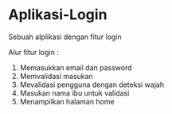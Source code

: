 # Aplikasi-Login
Sebuah alplikasi dengan fitur login

Alur fitur login :
  1. Memasukkan email dan password
  2. Memvalidasi masukan
  3. Mevalidasi pengguna dengan deteksi wajah
  4. Masukan nama ibu untuk validasi
  5. Menampilkan halaman home
